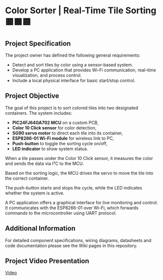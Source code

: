 # Color Sorter | Real-Time Tile Sorting 🟥🟩🟦

## Project Specification

The project owner has defined the following general requirements:

- Detect and sort tiles by color using a sensor-based system.  
- Develop a PC application that provides Wi-Fi communication, real-time visualization, and process control.  
- Include a local physical interface for basic start/stop control.

## Project Objective

The goal of this project is to sort colored tiles into two designated containers. The system includes:

- **PIC24FJ64GA702 MCU** on a custom PCB,  
- **Color 10 Click sensor** for color detection,  
- **SG90 servo motor** to direct each tile into its container,  
- **ESP8266-01 Wi-Fi module** for wireless link to PC,  
- **Push-button** to toggle the sorting cycle on/off,  
- **LED indicator** to show system status.  

When a tile passes under the Color 10 Click sensor, it measures the color and sends the data via I²C to the MCU.

Based on the sorting logic, the MCU drives the servo to move the tile into the correct container.

The push-button starts and stops the cycle, while the LED indicates whether the system is active.

A PC application offers a graphical interface for live monitoring and control. It communicates with the ESP8266-01 over Wi-Fi, which forwards commands to the microcontroller using UART protocol.

## Additional Information

For detailed component specifications, wiring diagrams, datasheets and code documentation please see the Wiki pages in this repository.

## Project Video Presentation

[Video](https://github.com/lukavidic/ColorSorter_B/blob/project/video/ColorSorterB.mp4)

